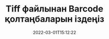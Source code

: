 ---
############################# Static ############################
layout: "auto-gen-signature"
date: 2022-03-01T15:12:22
draft: false
operation: Search
signaturetype: Barcode
fileformat: Tiff
productName: .NET
lang: kk
productCode: net
otherformats: pdf doc docx docm dot dotm dotx odt ott rtf xls xlsx xlsm xlsb csv ods ots xltx xltm ppt pptx pps ppsx odp otp potx potm pptm ppsm png jpg bmp gif tiff svg webp wmf
breadcrumb: Search Barcode signatures at Tiff with C#

############################# Head ############################
head_title: "Barcode қолтаңбаларды C# ішіндегі Tiff файлынан іздеңіз"
head_description: "Кодтың бірнеше жолын пайдаланып Tiff файлдарында Barcode қолтаңбаларын іздеу үшін .NET пайдаланыңыз."

############################# Header ############################
title: "Tiff файлынан Barcode қолтаңбаларын іздеңіз"
description: ".NET жергілікті API бұрыннан қол қойылған Tiff файлдарындағы Barcode қолтаңбаларын іздеуге мүмкіндік береді. Кодтың бірнеше жолын пайдаланып {{Файл пішімі}} құжаттарыңызда кеңейтілген электрондық қолтаңбаны іздеуді орындаңыз."
bg_image: "https://cms.admin.containerize.com/templates/aspose/App_Themes/V3/images/bg/header1.png"
bg_overlay: false
button:
    enable: true

############################# SubMenu ############################
submenu:
    enable: true

    left:
        img_alt: "GroupDocs.Signature for .NET"
        image: "https://cms.admin.containerize.com/templates/groupdocs/images/product-logos/90x90-noborder/groupdocsature-net.png"
        product: "GroupDocs.Signature"
        platform: ".NET"



############################# About ############################
about:
    enable: true
    title: "GroupDocs.Signature for .NET API туралы"
    content: |
        [GroupDocs.Signature for .NET](https://products.groupdocs.com/signature/net/) мәтіндер, кескіндер, сандық сертификаттар, штрих-кодтар, QR-кодтар, мөрлер немесе метадеректер сияқты әртүрлі қолтаңба түрлерін пайдаланып құжаттарды өңдеуге арналған .NET API ұсынады. Пайдаланушылар қажет болған жағдайда қолтаңбалар сипаттарын теңшеуге қосымша қолдау көрсете отырып, PDF файлдары, MS Word құжаттары, MS Excel жұмыс кітаптары, MS PowerPoint презентациялары, Adobe Photoshop файлдары және әртүрлі кескін пішімдері ішінде электрондық қолтаңбаларды қоса алады, жояды, жаңартады, тексере алады немесе іздей алады.
    

############################# Steps ############################
steps:
    enable: true
    title_left: "Tiff ішінде Barcode қолтаңбаларын қалай іздеу керек"
    content_left: |
        [GroupDocs.Signature for .NET](https://products.groupdocs.com/signature/net/) .NET әзірлеушілеріне бірнеше оңай қадамдарды орындау арқылы қолданбаларынан Tiff файлдарындағы Barcode қолтаңбаларды іздеуді жеңілдетеді.
        
        * Signature сыныбының жаңа данасын жасаңыз және бастапқы құжат жолын конструктор параметрі ретінде өткізіңіз.
        * Талаптарыңызға сәйкес SearchOptions нысанын жасаңыз және іздеу опцияларын көрсетіңіз.
        * Signature класының данасы іздеу әдісіне қоңырау шалыңыз және оған SearchOptions өткізіңіз.
        * Сіздің сұраныстарыңызға сәйкес іздеу нәтижелерін өңдеңіз.

    title_right: "Жүйе талаптары"
    content_right: |
        GroupDocs.Signature for .NET барлық негізгі платформалар мен операциялық жүйелерде қолдау көрсетеді. Төмендегі кодты орындамас бұрын, жүйеде келесі алғышарттар орнатылғанына көз жеткізіңіз.

        * Операциялық жүйелер: Microsoft Windows, Linux, MacOS
        * Әзірлеу орталары: Microsoft Visual Studio, Xamarin, MonoDevelop
        * Frameworks: .NET Framework, .NET Standard, .NET Core, Mono
        * GroupDocs.Signature for .NET соңғы нұсқасын [Nuget](https://www.nuget.org/packages/groupdocs.signature) ішінен жүктеп алыңыз.
         
    code: |
        ```csharp    
        
        // Set up input Tiff file
        string filePath = "input.tiff";

        // Instantiate Signature for input file
        using (var signature = new GroupDocs.Signature.Signature(filePath))
        {
                //Create search options
                BarcodeSearchOptions options = new BarcodeSearchOptions()
                {
                    // specify special pages to search on 
                    AllPages = false,
                    // single page number
                    PageNumber = 1,
                    // set up text match type
                    MatchType = TextMatchType.Contains,
                    // specify text pattern to search
                    Text = "Text signature",
                    // return  Barcode images for processing
                    ReturnContent = true,
                    // set up type of returned  Barcode images
                    ReturnContentType = FileType.PNG
                };

                // search for Barcode signatures in Tiff document
                List<BarcodeSignature> signatures = signature.Search<BarcodeSignature>(options);

                // process signatures which were found                
                foreach (BarcodeSignature item in signatures)
                {
                    //...
                }
        }

        ```

############################# Demos ############################
demos:
    enable: true
    title: "Barcode электрондық қолтаңбаларды Live Demo іздеңіз"
    content: |
       Дәл қазір [GroupDocs.Signature қолданбасы](https://products.groupdocs.app/signature/family) веб-сайтына кіру арқылы Tiff файлдарына әртүрлі электрондық қолтаңбаларды құжаттан іздеңіз.

        
############################# More Formats ############################
more_formats:
    enable: true
    title: "C# арқылы басқа Barcode қолтаңбаларын іздеңіз"
    content: |
        "Электрондық қолтаңбалар әртүрлі құжаттарда іздейді. Төменде көрсетілгендей танымал файл пішімдерінің бірінен қолтаңбаларды табыңыз."
    format: 
           
       
back_to_top:
    enable: true
---